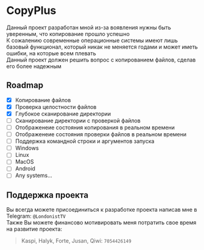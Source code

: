 # CopyPlus

Данный проект разработан мной из-за воявления нужны быть уверенным, что копирование прошло успешно<br/>
К сожалению современные операционные системы имеют лишь базовый функционал, который никак не меняется годами и может иметь ошибки, на которые всем плевать<br/>
Данный проект должен решить вопрос с копированием файлов, сделав его более надежным<br/>

## Roadmap

- [x] Копирование файлов
- [x] Проверка целостности файлов
- [x] Глубокое сканирование директории
- [ ] Сканирование директории с проверкой файлов
- [ ] Отображенеие состояния копирования в реальном времени
- [ ] Отображенеие состояния проверки файлов в реальном времени
- [ ] Поддержка командной строки и аргументов запуска
- [ ] Windows
- [ ] Linux
- [ ] MacOS
- [ ] Android
- [ ] Any systems...

## Поддержка проекта
Вы всегда можете присоединиться к разработке проекта написав мне в Telegram: `@LondonistTV`<br/>
Также Вы можете финансово мотивировать меня потратить свое время на развитие проекта:<br/>
> Kaspi, Halyk, Forte, Jusan, Qiwi: `7054426149`
